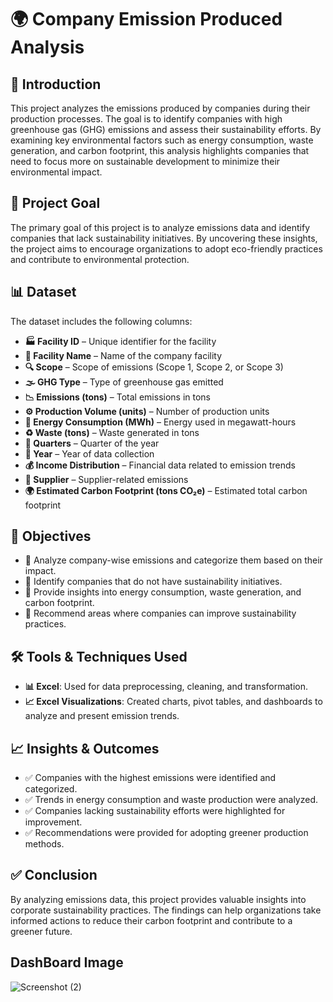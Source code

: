 # 🌍 Company Emission Produced Analysis

## 📌 Introduction
This project analyzes the emissions produced by companies during their production processes. The goal is to identify companies with high greenhouse gas (GHG) emissions and assess their sustainability efforts. By examining key environmental factors such as energy consumption, waste generation, and carbon footprint, this analysis highlights companies that need to focus more on sustainable development to minimize their environmental impact.

## 🎯 Project Goal
The primary goal of this project is to analyze emissions data and identify companies that lack sustainability initiatives. By uncovering these insights, the project aims to encourage organizations to adopt eco-friendly practices and contribute to environmental protection.

## 📊 Dataset
The dataset includes the following columns:
- **🏭 Facility ID** – Unique identifier for the facility
- **🏢 Facility Name** – Name of the company facility
- **🔍 Scope** – Scope of emissions (Scope 1, Scope 2, or Scope 3)
- **🌫️ GHG Type** – Type of greenhouse gas emitted
- **📉 Emissions (tons)** – Total emissions in tons
- **⚙️ Production Volume (units)** – Number of production units
- **🔋 Energy Consumption (MWh)** – Energy used in megawatt-hours
- **♻️ Waste (tons)** – Waste generated in tons
- **📅 Quarters** – Quarter of the year
- **📆 Year** – Year of data collection
- **💰 Income Distribution** – Financial data related to emission trends
- **🚚 Supplier** – Supplier-related emissions
- **🌍 Estimated Carbon Footprint (tons CO₂e)** – Estimated total carbon footprint

## 🎯 Objectives
- 📌 Analyze company-wise emissions and categorize them based on their impact.
- 📌 Identify companies that do not have sustainability initiatives.
- 📌 Provide insights into energy consumption, waste generation, and carbon footprint.
- 📌 Recommend areas where companies can improve sustainability practices.

## 🛠️ Tools & Techniques Used
- **📊 Excel**: Used for data preprocessing, cleaning, and transformation.
- **📈 Excel Visualizations**: Created charts, pivot tables, and dashboards to analyze and present emission trends.

## 📈 Insights & Outcomes
- ✅ Companies with the highest emissions were identified and categorized.
- ✅ Trends in energy consumption and waste production were analyzed.
- ✅ Companies lacking sustainability efforts were highlighted for improvement.
- ✅ Recommendations were provided for adopting greener production methods.

## ✅ Conclusion
By analyzing emissions data, this project provides valuable insights into corporate sustainability practices. The findings can help organizations take informed actions to reduce their carbon footprint and contribute to a greener future.

## DashBoard Image
![Screenshot (2)](https://github.com/user-attachments/assets/21e20196-c762-4db6-9b37-0a3c16557f41)







